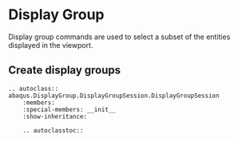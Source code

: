 # Display Group

Display group commands are used to select a subset of the entities displayed in the viewport.

## Create display groups

```{eval-rst}
.. autoclass:: abaqus.DisplayGroup.DisplayGroupSession.DisplayGroupSession
    :members:
    :special-members: __init__
    :show-inheritance:

    .. autoclasstoc::

```
